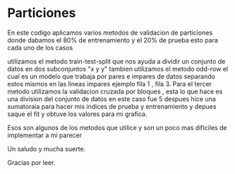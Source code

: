 # Particiones
En este codigo aplicamos varios metodos de validacion de particiones donde dabamos el 80% de entrenamiento y el 20% de prueba esto para cada uno de los casos 

utilizamos el metodo train-test-split que nos ayuda a dividir un conjunto de datos en dos subconjuntos "x y y"
tambien utilizamos el metodo odd-row el cual es un modelo que trabaja por pares e impares de datos separando estos mismos en las lineas impares ejemplo fila 1 , fila 3. Para el tercer metodo utilizamos la validacion cruzada por bloques , esta lo que hace es una division del conjunto de datos en este caso fue 5 despues hice una sumatoraia para hacer mis indices de prueba y entrenamiento y depues saque el fit y obtuve los valores para mi grafica. 

Esos son algunos de los metodos que utilice y son un poco mas dificiles de implementar a mi parecer 

Un saludo y mucha suerte.





Gracias por leer. 
